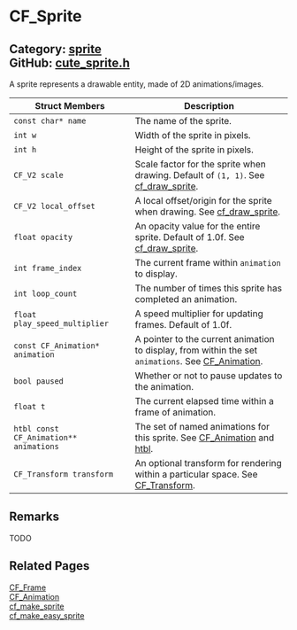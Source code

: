 # CF_Sprite

Category: [sprite](https://github.com/RandyGaul/cute_framework/blob/master/docs/api_reference?id=sprite)  
GitHub: [cute_sprite.h](https://github.com/RandyGaul/cute_framework/blob/master/include/cute_sprite.h)  
---

A sprite represents a drawable entity, made of 2D animations/images.

Struct Members | Description
--- | ---
`const char* name` | The name of the sprite.
`int w` | Width of the sprite in pixels.
`int h` | Height of the sprite in pixels.
`CF_V2 scale` | Scale factor for the sprite when drawing. Default of `(1, 1)`. See [cf_draw_sprite](https://github.com/RandyGaul/cute_framework/blob/master/docs/draw/cf_draw_sprite.md).
`CF_V2 local_offset` | A local offset/origin for the sprite when drawing. See [cf_draw_sprite](https://github.com/RandyGaul/cute_framework/blob/master/docs/draw/cf_draw_sprite.md).
`float opacity` | An opacity value for the entire sprite. Default of 1.0f. See [cf_draw_sprite](https://github.com/RandyGaul/cute_framework/blob/master/docs/draw/cf_draw_sprite.md).
`int frame_index` | The current frame within `animation` to display.
`int loop_count` | The number of times this sprite has completed an animation.
`float play_speed_multiplier` | A speed multiplier for updating frames. Default of 1.0f.
`const CF_Animation* animation` | A pointer to the current animation to display, from within the set `animations`. See [CF_Animation](https://github.com/RandyGaul/cute_framework/blob/master/docs/sprite/cf_animation.md).
`bool paused` | Whether or not to pause updates to the animation.
`float t` | The current elapsed time within a frame of animation.
`htbl const CF_Animation** animations` | The set of named animations for this sprite. See [CF_Animation](https://github.com/RandyGaul/cute_framework/blob/master/docs/sprite/cf_animation.md) and [htbl](https://github.com/RandyGaul/cute_framework/blob/master/docs/hash/htbl.md).
`CF_Transform transform` | An optional transform for rendering within a particular space. See [CF_Transform](https://github.com/RandyGaul/cute_framework/blob/master/docs/math/cf_transform.md).

## Remarks

TODO

## Related Pages

[CF_Frame](https://github.com/RandyGaul/cute_framework/blob/master/docs/sprite/cf_frame.md)  
[CF_Animation](https://github.com/RandyGaul/cute_framework/blob/master/docs/sprite/cf_animation.md)  
[cf_make_sprite](https://github.com/RandyGaul/cute_framework/blob/master/docs/sprite/cf_make_sprite.md)  
[cf_make_easy_sprite](https://github.com/RandyGaul/cute_framework/blob/master/docs/sprite/cf_make_easy_sprite.md)  
